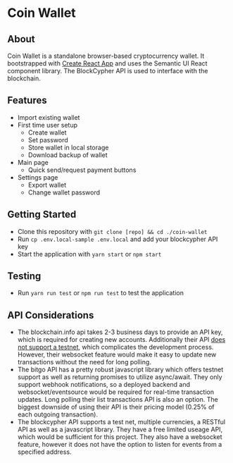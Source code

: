 # Coin Wallet

## About

Coin Wallet is a standalone browser-based cryptocurrency wallet. It bootstrapped with [Create React App](https://github.com/facebookincubator/create-react-app) and uses the Semantic UI React component library. The BlockCypher API is used to interface with the blockchain.

## Features

* Import existing wallet
* First time user setup
  * Create wallet
  * Set password
  * Store wallet in local storage
  * Download backup of wallet
* Main page
  * Quick send/request payment buttons
* Settings page
  * Export wallet
  * Change wallet password

## Getting Started

* Clone this repository with `git clone [repo] && cd ./coin-wallet`
* Run `cp .env.local-sample .env.local` and add your blockcypher API key
* Start the application with `yarn start` or `npm start`

## Testing

* Run `yarn run test` or `npm run test` to test the application

## API Considerations

* The blockchain.info api takes 2-3 business days to provide an API key, which is required for creating new accounts. Additionally their API [does not support a testnet](https://bitcoin.stackexchange.com/a/38493), which complicates the development process. However, their websocket feature would make it easy to update new transactions without the need for long polling.
* The bitgo API has a pretty robust javascript library which offers testnet support as well as returning promises to utilize async/await. They only support webhook notifications, so a deployed backend and websocket/eventsource would be required for real-time transaction updates. Long polling their list transactions API is also an option. The biggest downside of using their API is their pricing model (0.25% of each outgoing transaction).
* The blockcypher API supports a test net, multiple currencies, a RESTful API as well as a javascript library. They have a free limited useage API, which would be sufficient for this project. They also have a websocket feature, however it does not have the option to listen for events from a specified address.
